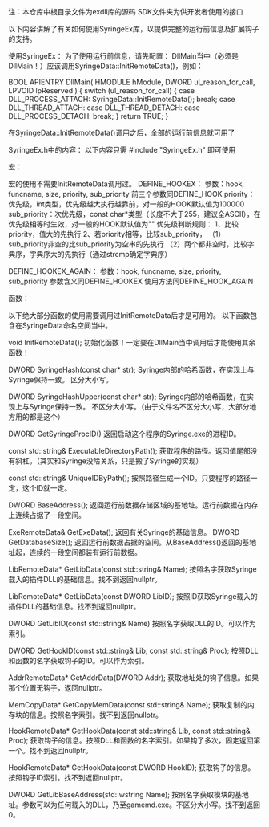 注：本仓库中根目录文件为exdll库的源码
SDK文件夹为供开发者使用的接口


以下内容讲解了有关如何使用SyringeEx库，以提供完整的运行前信息及扩展钩子的支持。


使用SyringeEx：
为了使用运行前信息，请先配置：
DllMain当中（必须是DllMain！）应该调用SyringeData::InitRemoteData()，例如：

BOOL APIENTRY DllMain( HMODULE hModule,
					   DWORD  ul_reason_for_call,
					   LPVOID lpReserved
					 )
{
	switch (ul_reason_for_call)
	{
	case DLL_PROCESS_ATTACH:
		SyringeData::InitRemoteData();
		break;
	case DLL_THREAD_ATTACH:
	case DLL_THREAD_DETACH:
	case DLL_PROCESS_DETACH:
		break;
	}
	return TRUE;
}

在SyringeData::InitRemoteData()调用之后，全部的运行前信息就可用了

SyringeEx.h中的内容：
以下内容只需 #include "SyringeEx.h" 即可使用

宏：

宏的使用不需要InitRemoteData调用过。
DEFINE_HOOKEX：
	参数：hook, funcname, size, priority, sub_priority
	前三个参数同DEFINE_HOOK
	priority：优先级，int类型，优先级越大执行越靠前，对一般的HOOK默认值为100000
	sub_priority：次优先级，const char*类型（长度不大于255，建议全ASCII），在优先级相等时生效，对一般的HOOK默认值为""
	优先级判断规则：
	1、比较priority，值大的先执行
	2、若priority相等，比较sub_priority，
		（1）sub_priority非空的比sub_priority为空串的先执行
		（2）两个都非空时，比较字典序，字典序大的先执行（通过strcmp确定字典序）

DEFINE_HOOKEX_AGAIN：
	参数：hook, funcname, size, priority, sub_priority
	参数含义同DEFINE_HOOKEX
	使用方法同DEFINE_HOOK_AGAIN



函数：

以下绝大部分函数的使用需要调用过InitRemoteData后才是可用的。
以下函数包含在SyringeData命名空间当中。

void InitRemoteData();
	初始化函数！一定要在DllMain当中调用后才能使用其余函数！

DWORD SyringeHash(const char* str);
	Syringe内部的哈希函数，在实现上与Syringe保持一致。
	区分大小写。

DWORD SyringeHashUpper(const char* str);
	Syringe内部的哈希函数，在实现上与Syringe保持一致。
	不区分大小写。（由于文件名不区分大小写，大部分地方用的都是这个）

DWORD GetSyringeProcID()
	返回启动这个程序的Syringe.exe的进程ID。
	
const std::string& ExecutableDirectoryPath();
	获取程序的路径。返回值尾部没有斜杠。（其实和Syringe没啥关系，只是搬了Syringe的实现）

const std::string& UniqueIDByPath();
	按照路径生成一个ID。只要程序的路径一定，这个ID就一定。

DWORD BaseAddress();
	返回运行前数据存储区域的基地址。运行前数据在内存上连续占据了一段空间。

ExeRemoteData& GetExeData();
	返回有关Syringe的基础信息。
DWORD GetDatabaseSize();
	返回运行前数据占据的空间。从BaseAddress()返回的基地址起，连续的一段空间都装有运行前数据。

LibRemoteData* GetLibData(const std::string& Name);
	按照名字获取Syringe载入的插件DLL的基础信息。找不到返回nullptr。

LibRemoteData* GetLibData(const DWORD LibID);
	按照ID获取Syringe载入的插件DLL的基础信息。找不到返回nullptr。

DWORD GetLibID(const std::string& Name)
	按照名字获取DLL的ID。可以作为索引。

DWORD GetHookID(const std::string& Lib, const std::string& Proc);
	按照DLL和函数的名字获取钩子的ID。可以作为索引。

AddrRemoteData* GetAddrData(DWORD Addr);
	获取地址处的钩子信息。如果那个位置无钩子，返回nullptr。

MemCopyData* GetCopyMemData(const std::string& Name);
	获取复制的内存块的信息。按照名字索引。找不到返回nullptr。

HookRemoteData* GetHookData(const std::string& Lib, const std::string& Proc);
	获取钩子的信息。按照DLL和函数的名字索引。如果钩了多次，固定返回第一个。找不到返回nullptr。

HookRemoteData* GetHookData(const DWORD HookID);
	获取钩子的信息。按照钩子ID索引。找不到返回nullptr。

DWORD GetLibBaseAddress(std::wstring Name);
	按照名字获取模块的基地址。参数可以为任何载入的DLL，乃至gamemd.exe。不区分大小写。找不到返回0。